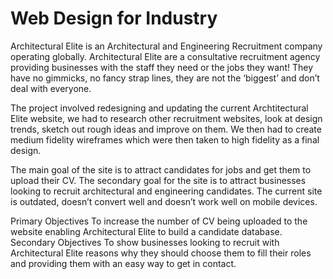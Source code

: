 # Web Design for Industry
Architectural Elite is an Architectural and Engineering Recruitment company
operating globally. Architectural Elite are a consultative recruitment agency
providing businesses with the staff they need or the jobs they want! They have
no gimmicks, no fancy strap lines, they are not the ‘biggest’ and don’t deal with
everyone.

The project involved redesigning and updating the current Archtitectural Elite website, we had to research other recruitment websites, look at design trends, sketch out rough ideas and improve on them. We then had to create medium fidelity wireframes which were then taken to high fidelity as a final design.


The main goal of the site is to attract candidates for jobs and get them to
upload their CV. The secondary goal for the site is to attract businesses looking
to recruit architectural and engineering candidates.
The current site is outdated, doesn’t convert well and doesn’t work well on
mobile devices.

Primary Objectives
To increase the number of CV being uploaded to the website enabling
Architectural Elite to build a candidate database.
Secondary Objectives
To show businesses looking to recruit with Architectural Elite reasons why they
should choose them to fill their roles and providing them with an easy way to
get in contact.
